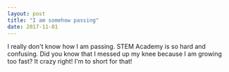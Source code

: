 ```yaml
---
layout: post
title: "I am somehow passing"
date: 2017-11-01
---
```


I really don't know how I am passing. STEM Academy is so hard and confusing. Did you know that I messed up my knee because I am growing too fast? It crazy right! I'm to short for that!
